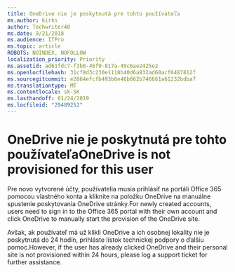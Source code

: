 ```yaml
---
title: OneDrive nie je poskytnutá pre tohto používateľa
ms.author: kirks
author: Techwriter40
ms.date: 9/21/2018
ms.audience: ITPro
ms.topic: article
ROBOTS: NOINDEX, NOFOLLOW
localization_priority: Priority
ms.assetid: ad61fdc7-f3b8-46f9-817a-49c6ae2425e2
ms.openlocfilehash: 31cf8d3c230e1118b40d6a832ad60acf6487812f
ms.sourcegitcommit: e2864efcfb493b6e46b662b746661a61232bdba7
ms.translationtype: MT
ms.contentlocale: sk-SK
ms.lasthandoff: 01/24/2019
ms.locfileid: "29489252"
---
```

# <a name="onedrive-is-not-provisioned-for-this-user"></a><span data-ttu-id="98a8e-102">OneDrive nie je poskytnutá pre tohto používateľa</span><span class="sxs-lookup"><span data-stu-id="98a8e-102">OneDrive is not provisioned for this user</span></span>

<span data-ttu-id="98a8e-103">Pre novo vytvorené účty, používatelia musia prihlásiť na portáli Office 365 pomocou vlastného konta a kliknite na položku OneDrive na manuálne spustenie poskytovania OneDrive stránky.</span><span class="sxs-lookup"><span data-stu-id="98a8e-103">For newly created accounts, users need to sign in to the Office 365 portal with their own account and click OneDrive to manually start the provision of the OneDrive site.</span></span>
  
<span data-ttu-id="98a8e-104">Avšak, ak používateľ má už klikli OneDrive a ich osobnej lokality nie je poskytnutá do 24 hodín, prihláste lístok technickej podpory o ďalšiu pomoc.</span><span class="sxs-lookup"><span data-stu-id="98a8e-104">However, if the user has already clicked OneDrive and their personal site is not provisioned within 24 hours, please log a support ticket for further assistance.</span></span>
  

